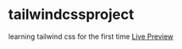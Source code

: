# tailwindcssproject

learning tailwind css for the first time
<a href='https://master--effulgent-lolly-24a4f3.netlify.app/'>Live Preview</a>
